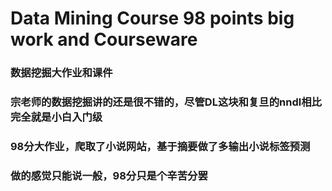 # Data Mining Course 98 points big work and Courseware
 
### 数据挖掘大作业和课件
### 宗老师的数据挖掘讲的还是很不错的，尽管DL这块和复旦的nndl相比完全就是小白入门级
### 98分大作业，爬取了小说网站，基于摘要做了多输出小说标签预测
### 做的感觉只能说一般，98分只是个辛苦分罢